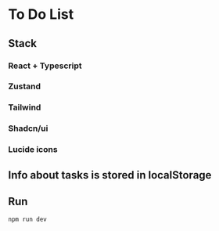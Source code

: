 # To Do List
## Stack
### React + Typescript
### Zustand
### Tailwind
### Shadcn/ui
### Lucide icons
## Info about tasks is stored in localStorage
## Run
`npm run dev`
